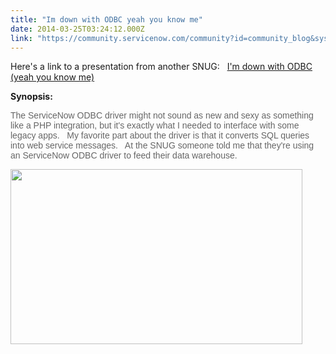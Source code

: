 ```yaml
---
title: "Im down with ODBC yeah you know me"
date: 2014-03-25T03:24:12.000Z
link: "https://community.servicenow.com/community?id=community_blog&sys_id=a70e6e2ddbd0dbc01dcaf3231f961922"
---
```

<p>Here's a link to a presentation from another SNUG:   <a title="I'm down with ODBC (yeah you know me)" __default_attr="2919" __jive_macro_name="blogpost" class="jive_macro jive_macro_blogpost" data-orig-content="I'm down with ODBC (yeah you know me)" href="/community?id=community_blog&sys_id=c64e26addbd0dbc01dcaf3231f9619d8">I'm down with ODBC (yeah you know me)</a></p><p></p><p><strong>Synopsis:</strong></p><p style="font-family: arial, sans-serif; color: #666666;">The ServiceNow ODBC driver might not sound as new and sexy as something like a PHP integration, but it's exactly what I needed to interface with some legacy apps.   My favorite part about the driver is that it converts SQL queries into web service messages.   At the SNUG someone told me that they're using an ServiceNow ODBC driver to feed their data warehouse.</p><p></p><p style="font-family: arial, sans-serif; color: #666666;"><a _jive_internal="true" href="/servlet/JiveServlet/showImage/38-2919-8734/pastedImage_0.png" style="font-style: inherit; font-family: inherit; color: #000000;"><img  class="image-0 jiveImage" height="280" src="3cb13f79db5c1fc068c1fb651f96194c.iix" style="border: 0px; font-style: inherit; font-family: inherit;" width="467"/></a></p>